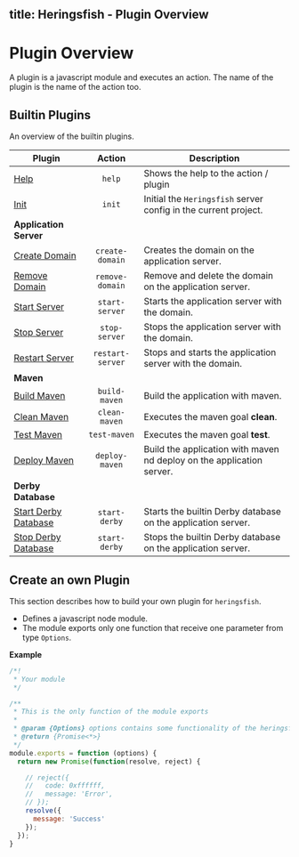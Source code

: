 title: Heringsfish - Plugin Overview
---

<span class="fa fa-plug fa-4x"></span>

# Plugin Overview

A plugin is a javascript module and executes an action. The name of the plugin is the name of the action too.

## Builtin Plugins

An overview of the builtin plugins.

| Plugin                                                                 | Action      | Description
|------------------------------------------------------------------------|:-----------:|------------------------------------
| [<span class="fa fa-plug"></span> Help](plugins/plugin-help.html)      | `help`      | Shows the help to the action / plugin
| [<span class="fa fa-plug"></span> Init](plugins/plugin-init.html)      | `init`      | Initial the `Heringsfish` server config in the current project.
| **Application Server** | | &nbsp;
| [<span class="fa fa-plug"></span> Create Domain](plugins/plugin-create-domain.html) | `create-domain` | Creates the domain on the application server.
| [<span class="fa fa-plug"></span> Remove Domain](plugins/plugin-remove-domain.html) | `remove-domain` | Remove and delete the domain on the application server.
| [<span class="fa fa-plug"></span> Start Server](plugins/plugin-start-server.html)   | `start-server`  | Starts the application server with the domain.
| [<span class="fa fa-plug"></span> Stop Server](plugins/plugin-stop-server.html)     | `stop-server`   | Stops the application server with the domain.
| [<span class="fa fa-plug"></span> Restart Server](plugins/plugin-restart-server.html) | `restart-server` | Stops and starts the application server with the domain.
| **Maven** | | &nbsp;
| [<span class="fa fa-plug"></span> Build Maven](plugins/plugin-build-maven.html)       | `build-maven`    | Build the application with maven.
| [<span class="fa fa-plug"></span> Clean Maven](plugins/plugin-clean-maven.html)       | `clean-maven`    | Executes the maven goal **clean**.
| [<span class="fa fa-plug"></span> Test Maven](plugins/plugin-test-maven.html)         | `test-maven`     | Executes the maven goal **test**.
| [<span class="fa fa-plug"></span> Deploy Maven](plugins/plugin-deploy-maven.html)     | `deploy-maven`   | Build the application with maven nd deploy on the application server.
| **Derby Database** | | &nbsp;
| [<span class="fa fa-plug"></span> Start Derby Database](plugins/plugin-start-derby.html) | `start-derby` | Starts the builtin Derby database on the application server.
| [<span class="fa fa-plug"></span> Stop Derby Database](plugins/plugin-stop-derby.html)   | `start-derby` | Stops the builtin Derby database on the application server.


## Create an own Plugin

This section describes how to build your own plugin for `heringsfish`.

* Defines a javascript node module.
* The module exports only one function that receive one parameter from type `Options`.

**Example**

```js
/*!
 * Your module
 */

/**
 * This is the only function of the module exports
 * 
 * @param {Options} options contains some functionality of the heringsfish
 * @return {Promise<*>}
 */
module.exports = function (options) {
  return new Promise(function(resolve, reject) {

    // reject({
    //   code: 0xffffff,
    //   message: 'Error',
    // });
    resolve({
      message: 'Success'
    });
  });
}
```
